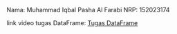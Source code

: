 Nama: Muhammad Iqbal Pasha Al Farabi
NRP: 152023174

link video tugas DataFrame:
[Tugas DataFrame](https://youtu.be/iBT8OlX_Qo4)
